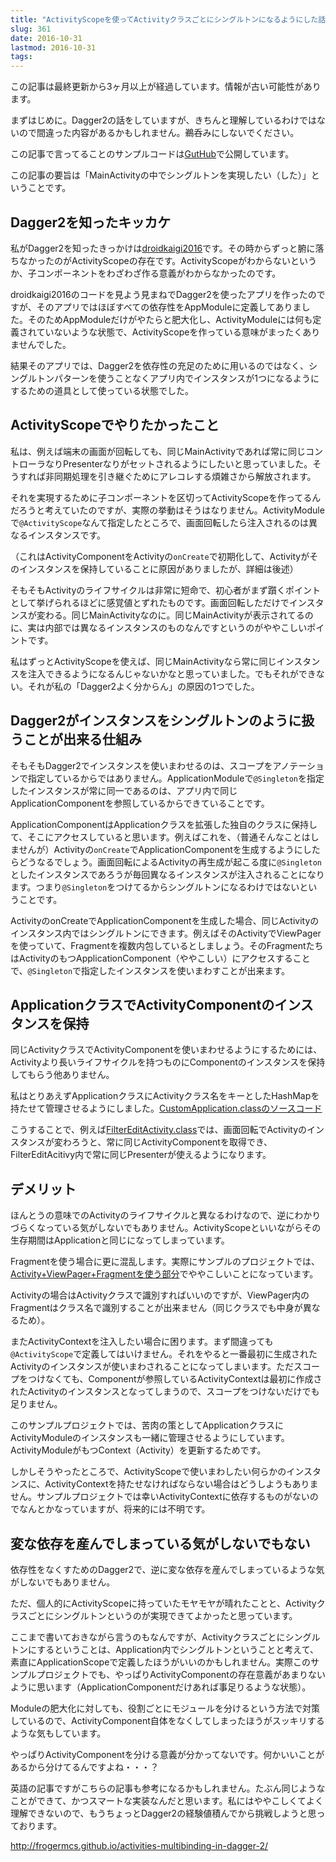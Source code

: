 ```yaml
---
title: "ActivityScopeを使ってActivityクラスごとにシングルトンになるようにした話"
slug: 361
date: 2016-10-31
lastmod: 2016-10-31
tags: 
---
```


<div id="wppda_alert">この記事は最終更新から3ヶ月以上が経過しています。情報が古い可能性があります。</div><p>まずはじめに。Dagger2の話をしていますが、きちんと理解しているわけではないので間違った内容があるかもしれません。鵜呑みにしないでください。</p>
<p>この記事で言ってることのサンプルコードは<a href="https://github.com/gen0083/FilteredHatebu">GutHub</a>で公開しています。</p>
<p>この記事の要旨は「MainActivityの中でシングルトンを実現したい（した）」ということです。</p>
<h2>Dagger2を知ったキッカケ</h2>
<p>私がDagger2を知ったきっかけは<a href="https://github.com/konifar/droidkaigi2016">droidkaigi2016</a>です。その時からずっと腑に落ちなかったのがActivityScopeの存在です。ActivityScopeがわからないというか、子コンポーネントをわざわざ作る意義がわからなかったのです。</p>
<p>droidkaigi2016のコードを見よう見まねでDagger2を使ったアプリを作ったのですが、そのアプリではほぼすべての依存性をAppModuleに定義してありました。そのためAppModuleだけがやたらと肥大化し、ActivityModuleには何も定義されていないような状態で、ActivityScopeを作っている意味がまったくありませんでした。</p>
<p>結果そのアプリでは、Dagger2を依存性の充足のために用いるのではなく、シングルトンパターンを使うことなくアプリ内でインスタンスが1つになるようにするための道具として使っている状態でした。</p>
<h2>ActivityScopeでやりたかったこと</h2>
<p>私は、例えば端末の画面が回転しても、同じMainActivityであれば常に同じコントローラなりPresenterなりがセットされるようにしたいと思っていました。そうすれば非同期処理を引き継ぐためにアレコレする煩雑さから解放されます。</p>
<p>それを実現するために子コンポーネントを区切ってActivityScopeを作ってるんだろうと考えていたのですが、実際の挙動はそうはなりません。ActivityModuleで<code>@ActivityScope</code>なんて指定したところで、画面回転したら注入されるのは異なるインスタンスです。</p>
<p>（これはActivityComponentをActivityの<code>onCreate</code>で初期化して、Activityがそのインスタンスを保持していることに原因がありましたが、詳細は後述）</p>
<p>そもそもActivityのライフサイクルは非常に短命で、初心者がまず躓くポイントとして挙げられるほどに感覚値とずれたものです。画面回転しただけでインスタンスが変わる。同じMainActivityなのに。同じMainActivityが表示されてるのに、実は内部では異なるインスタンスのものなんですというのがややこしいポイントです。</p>
<p>私はずっとActivityScopeを使えば、同じMainActivityなら常に同じインスタンスを注入できるようになるんじゃないかなと思っていました。でもそれができない。それが私の「Dagger2よく分からん」の原因の1つでした。</p>
<h2>Dagger2がインスタンスをシングルトンのように扱うことが出来る仕組み</h2>
<p>そもそもDagger2でインスタンスを使いまわせるのは、スコープをアノテーションで指定しているからではありません。ApplicationModuleで<code>@Singleton</code>を指定したインスタンスが常に同一であるのは、アプリ内で同じApplicationComponentを参照しているからできていることです。</p>
<p>ApplicationComponentはApplicationクラスを拡張した独自のクラスに保持して、そこにアクセスしていると思います。例えばこれを、（普通そんなことはしませんが）Activityの<code>onCreate</code>でApplicationComponentを生成するようにしたらどうなるでしょう。画面回転によるActivityの再生成が起こる度に<code>@Singleton</code>としたインスタンスであろうが毎回異なるインスタンスが注入されることになります。つまり<code>@Singleton</code>をつけてるからシングルトンになるわけではないということです。</p>
<p>ActivityのonCreateでApplicationComponentを生成した場合、同じActivityのインスタンス内ではシングルトンにできます。例えばそのActivityでViewPagerを使っていて、Fragmentを複数内包しているとしましょう。そのFragmentたちはActivityのもつApplicationComponent（ややこしい）にアクセスすることで、<code>@Singleton</code>で指定したインスタンスを使いまわすことが出来ます。</p>
<h2>ApplicationクラスでActivityComponentのインスタンスを保持</h2>
<p>同じActivityクラスでActivityComponentを使いまわせるようにするためには、Activityより長いライフサイクルを持つものにComponentのインスタンスを保持してもらう他ありません。</p>
<p>私はとりあえずApplicationクラスにActivityクラス名をキーとしたHashMapを持たせて管理させるようにしました。<a href="https://github.com/gen0083/FilteredHatebu/blob/master/app/src/main/java/jp/gcreate/product/filteredhatebu/CustomApplication.java">CustomApplication.classのソースコード</a></p>
<p><script src="http://gist-it.appspot.com/http://github.com/gen0083/FilteredHatebu/blob/master/app/src/main/java/jp/gcreate/product/filteredhatebu/CustomApplication.java?slice=28:61"></script></p>
<p>こうすることで、例えば<a href="https://github.com/gen0083/FilteredHatebu/blob/master/app/src/main/java/jp/gcreate/product/filteredhatebu/ui/editfilter/FilterEditActivity.java">FilterEditActivity.class</a>では、画面回転でActivityのインスタンスが変わろうと、常に同じActivityComponentを取得でき、FilterEditAcitivy内で常に同じPresenterが使えるようになります。</p>
<p><script src="http://gist-it.appspot.com/http://github.com/gen0083/FilteredHatebu/blob/master/app/src/main/java/jp/gcreate/product/filteredhatebu/ui/editfilter/FilterEditActivity.java?slice=20:37"></script></p>
<h2>デメリット</h2>
<p>ほんとうの意味でのActivityのライフサイクルと異なるわけなので、逆にわかりづらくなっている気がしないでもありません。ActivityScopeといいながらその生存期間はApplicationと同じになってしまっています。</p>
<p>Fragmentを使う場合に更に混乱します。実際にサンプルのプロジェクトでは、<a href="https://github.com/gen0083/FilteredHatebu/tree/master/app/src/main/java/jp/gcreate/product/filteredhatebu/ui/feedlist">Activity+ViewPager+Fragmentを使う部分</a>でややこしいことになっています。</p>
<p>Activityの場合はActivityクラスで識別すればいいのですが、ViewPager内のFragmentはクラス名で識別することが出来ません（同じクラスでも中身が異なるため）。</p>
<p>またActivityContextを注入したい場合に困ります。まず間違っても<code>@ActivityScope</code>で定義してはいけません。それをやると一番最初に生成されたActivityのインスタンスが使いまわされることになってしまいます。ただスコープをつけなくても、Componentが参照しているActivityContextは最初に作成されたActivityのインスタンスとなってしまうので、スコープをつけないだけでも足りません。</p>
<p>このサンプルプロジェクトでは、苦肉の策としてApplicationクラスにActivityModuleのインスタンスも一緒に管理させるようにしています。ActivityModuleがもつContext（Activity）を更新するためです。</p>
<p>しかしそうやったところで、ActivityScopeで使いまわしたい何らかのインスタンスに、ActivityContextを持たせなければならない場合はどうしようもありません。サンプルプロジェクトでは幸いActivityContextに依存するものがないのでなんとかなっていますが、将来的には不明です。</p>
<h2>変な依存を産んでしまっている気がしないでもない</h2>
<p>依存性をなくすためのDagger2で、逆に変な依存を産んでしまっているような気がしないでもありません。</p>
<p>ただ、個人的にActivityScopeに持っていたモヤモヤが晴れたことと、Activityクラスごとにシングルトンというのが実現できてよかったと思っています。</p>
<p>ここまで書いておきながら言うのもなんですが、Activityクラスごとにシングルトンにするということは、Application内でシングルトンということと考えて、素直にApplicationScopeで定義したほうがいいのかもしれません。実際このサンプルプロジェクトでも、やっぱりActivityComponentの存在意義があまりないように思います（ApplicationComponentだけあれば事足りるような状態）。</p>
<p>Moduleの肥大化に対しても、役割ごとにモジュールを分けるという方法で対策しているので、ActivityComponent自体をなくしてしまったほうがスッキリするような気もしています。</p>
<p>やっぱりActivityComponentを分ける意義が分かってないです。何かいいことがあるから分けてるんですよね・・・？</p>
<p>英語の記事ですがこちらの記事も参考になるかもしれません。たぶん同じようなことができて、かつスマートな実装なんだと思います。私にはややこしくてよく理解できないので、もうちょっとDagger2の経験値積んでから挑戦しようと思っております。</p>
<p><a href="http://frogermcs.github.io/activities-multibinding-in-dagger-2/">http://frogermcs.github.io/activities-multibinding-in-dagger-2/</a></p>

  